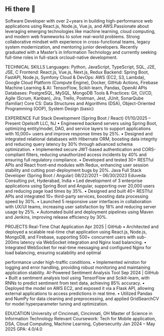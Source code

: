 ## Hi there 👋

Software Developer with over 2+years in building high-performance web applications using React.js, Node.js, Vue.js, and AWS.Passionate about leveraging emerging technologies like machine learning, cloud computing, and modern web frameworks to solve real-world problems. Strong collaborative mindset with experience in cross-functional teams, legacy system modernization, and mentoring junior developers. Recently graduated with a Master’s in Information Technology and currently seeking full-time roles in full-stack orcloud-native development.

TECHNICAL SKILLS
Languages: Python, JavaScript, TypeScript, SQL, J2E, JSE, C
Frontend: React.js, Vue.js, Next.js, Redux
Backend: Spring Boot, FastAPI, Node.js, Symfony
Cloud & DevOps: AWS (EC2, S3, Lambda), Google Cloud Platform (Compute Engine), Docker, GitHub Actions, Firebase
Machine Learning & AI: TensorFlow, Scikit-learn, Pandas, OpenAI APIs
Databases: PostgreSQL, MySQL, MongoDB
Tools & Practices: Git, CI/CD, Agile (Scrum, Kanban), Jira, Trello, Postman, Jest, JUnit, SonarQube (familiar)
Core CS: Data Structures and Algorithms (DSA), Object-Oriented Programming (OOP), System Design (basic)



EXPERIENCE
Full Stack Development (Spring Boot / React)
01/10/2025 – Present
Opelsoft LLC, NJ
• Engineered backend servers using Spring Boot, optimizing entity/model, DAO, and service layers to support applications
with 10,000+ users and improve response times by 25%.
• Designed and integrated relational databases with Hibernate ORM, boosting data integrity and reducing query latency by
30% through advanced schema optimization.
• Implemented secure JWT-based authentication and CORS-compliant filters, reducing unauthorized access incidents by
40% and ensuring full regulatory compliance.
• Developed and tested 30+ RESTful APIs and React front-end modules with Redux, enhancing user session stability and
cutting post-deployment bugs by 20%.
Java Full Stack Developer (Spring Boot / Angular)
08/22/2021 – 06/30/2023
Eduveda Consulting pvt, Hyderabad, India
• Led development of 3 enterprise applications using Spring Boot and Angular, supporting over 20,000 users and
reducing page load times by 35%.
• Designed and built 40+ RESTful APIs and integrated 10+ third-party services, boosting data processing speed by 30%.
• Launched 5 responsive user interfaces in collaboration with UX/UI teams, increasing user satisfaction by 18% and
reducing server usage by 25%.
• Automated build and deployment pipelines using Maven and Jenkins, improving release efficiency by 30%.


PROJECTS
Real-Time Chat Application Apr 2025 | GitHub
• Architected and deployed a scalable real-time chat application using React.js, Node.js, MongoDB, and Firebase,
supporting 500+ concurrent users with sub-200ms latency via WebSocket integration and Nginx load balancing.
• Integrated WebSocket for real-time messaging and configured Nginx for load balancing, ensuring scalability and optimal

performance under high-traffic conditions.
• Implemented winston for logging and error handling, providing robust monitoring and maintaining application stability.
AI-Powered Sentiment Analysis Tool Sep 2024 | GitHub
• Built a sentiment analysis tool using TensorFlow and Scikit-learn, with RNNs to predict sentiment from text data,
achieving 85% accuracy.
• Deployed the model on AWS EC2, and exposed it via a Flask API, allowing external applications to access predictions in
real time.
• Utilized Pandas and NumPy for data cleaning and preprocessing, and applied GridSearchCV for model hyperparameter
tuning and optimization.


EDUCATION
University of Cincinnati, Cincinnati, OH Master of Science in Information Technology Relevant Coursework: Tech for Mobile application, DSA, Cloud Computing, Machine Learning, Cybersecurity
Jan 2024 – May 2025
GPA: 4.0/4.0

